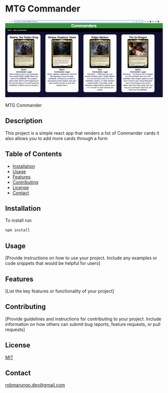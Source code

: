 # MTG Commander

![](https://github.com/RobertoMarungo/Phase-2-Project/blob/main/Screenshot%202023-07-04%20at%2011.25.17%20PM.png)

MTG Commander

## Description

This project is a simple react app that renders a list of Commander cards it also allows you to add more cards through a form

## Table of Contents

- [Installation](#installation)
- [Usage](#usage)
- [Features](#features)
- [Contributing](#contributing)
- [License](#license)
- [Contact](#contact)

## Installation

To install run

```bash
npm install
```

## Usage

[Provide instructions on how to use your project. Include any examples or code snippets that would be helpful for users]

## Features

[List the key features or functionality of your project]

## Contributing

[Provide guidelines and instructions for contributing to your project. Include information on how others can submit bug reports, feature requests, or pull requests]

## License

[MIT](https://choosealicense.com/licenses/mit/)

## Contact

robmarungo.dev@gmail.com
